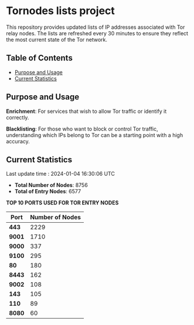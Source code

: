 # Tornodes lists project

This repository provides updated lists of IP addresses associated with Tor relay nodes. The lists are refreshed every 30 minutes to ensure they reflect the most current state of the Tor network.

## Table of Contents

- [Purpose and Usage](#purpose-and-usage)
- [Current Statistics](#current-statistics)


## Purpose and Usage

**Enrichment**: For services that wish to allow Tor traffic or identify it correctly.

**Blacklisting**: For those who want to block or control Tor traffic, understanding which IPs belong to Tor can be a starting point with a high accuracy.

## Current Statistics

Last update time : 2024-01-04 16:30:06 UTC

- **Total Number of Nodes**: 8756
- **Total of Entry Nodes**: 6577

**TOP 10 PORTS USED FOR TOR ENTRY NODES**

| **Port** | **Number of Nodes** |
|------|-----------------|
| **443**   | 2229  |
| **9001**   | 1710  |
| **9000**   | 337  |
| **9100**   | 295  |
| **80**   | 180  |
| **8443**   | 162  |
| **9002**   | 108  |
| **143**   | 105  |
| **110**   | 89  |
| **8080**   | 60  |

